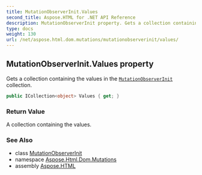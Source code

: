 ```yaml
---
title: MutationObserverInit.Values
second_title: Aspose.HTML for .NET API Reference
description: MutationObserverInit property. Gets a collection containing the values in the MutationObserverInit collection
type: docs
weight: 130
url: /net/aspose.html.dom.mutations/mutationobserverinit/values/
---
```

## MutationObserverInit.Values property

Gets a collection containing the values in the [`MutationObserverInit`](../) collection.

```csharp
public ICollection<object> Values { get; }
```

### Return Value

A collection containing the values.

### See Also

* class [MutationObserverInit](../)
* namespace [Aspose.Html.Dom.Mutations](../../mutationobserverinit/)
* assembly [Aspose.HTML](../../../)
